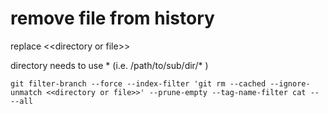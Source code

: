 remove file from history
========================
replace \<\<directory or file\>\> 

directory needs to use \* (i.e. /path/to/sub/dir/* )

    git filter-branch --force --index-filter 'git rm --cached --ignore-unmatch <<directory or file>>' --prune-empty --tag-name-filter cat -- --all
